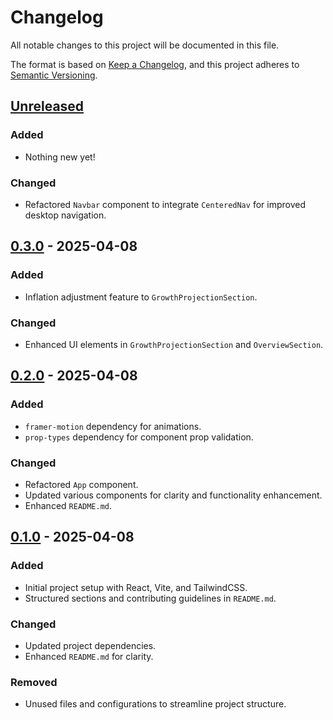 # Changelog
All notable changes to this project will be documented in this file.

The format is based on [Keep a Changelog](https://keepachangelog.com/en/1.0.0/),
and this project adheres to [Semantic Versioning](https://semver.org/spec/v2.0.0.html).

## [Unreleased]
### Added
- Nothing new yet!
### Changed
- Refactored `Navbar` component to integrate `CenteredNav` for improved desktop navigation.

## [0.3.0] - 2025-04-08
### Added
- Inflation adjustment feature to `GrowthProjectionSection`.
### Changed
- Enhanced UI elements in `GrowthProjectionSection` and `OverviewSection`.

## [0.2.0] - 2025-04-08
### Added
- `framer-motion` dependency for animations.
- `prop-types` dependency for component prop validation.
### Changed
- Refactored `App` component.
- Updated various components for clarity and functionality enhancement.
- Enhanced `README.md`.

## [0.1.0] - 2025-04-08
### Added
- Initial project setup with React, Vite, and TailwindCSS.
- Structured sections and contributing guidelines in `README.md`.
### Changed
- Updated project dependencies.
- Enhanced `README.md` for clarity.
### Removed
- Unused files and configurations to streamline project structure.

[Unreleased]: https://github.com/<YOUR_USERNAME>/<YOUR_REPOSITORY>/compare/v0.3.0...HEAD
[0.3.0]: https://github.com/<YOUR_USERNAME>/<YOUR_REPOSITORY>/compare/v0.2.0...v0.3.0
[0.2.0]: https://github.com/<YOUR_USERNAME>/<YOUR_REPOSITORY>/compare/v0.1.0...v0.2.0
[0.1.0]: https://github.com/<YOUR_USERNAME>/<YOUR_REPOSITORY>/releases/tag/v0.1.0 